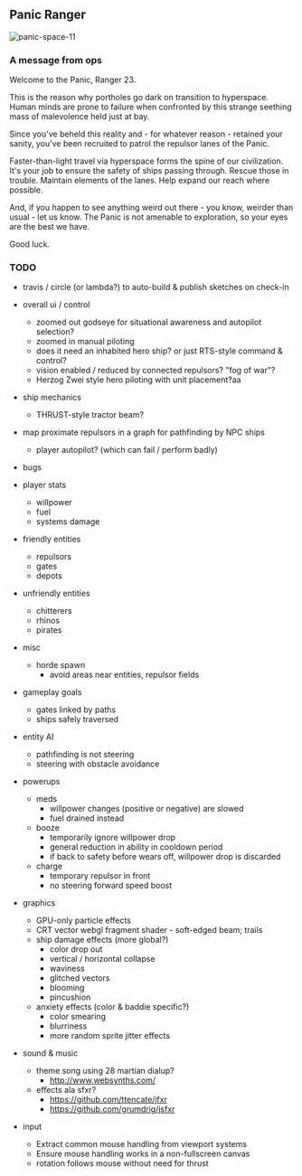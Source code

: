 ## Panic Ranger

![panic-space-11](https://cloud.githubusercontent.com/assets/21687/25076705/2a771772-22f1-11e7-83a9-0085634ba4b9.gif)

### A message from ops

Welcome to the Panic, Ranger 23.

This is the reason why portholes go dark on transition to hyperspace. Human
minds are prone to failure when confronted by this strange seething mass of
malevolence held just at bay.

Since you've beheld this reality and - for whatever reason - retained your
sanity, you've been recruited to patrol the repulsor lanes of the Panic.

Faster-than-light travel via hyperspace forms the spine of our civilization.
It's your job to ensure the safety of ships passing through. Rescue those in
trouble. Maintain elements of the lanes. Help expand our reach where possible.

And, if you happen to see anything weird out there - you know, weirder than
usual - let us know. The Panic is not amenable to exploration, so your eyes are
the best we have.

Good luck.

### TODO

* travis / circle (or lambda?) to auto-build & publish sketches on check-in

* overall ui / control
  * zoomed out godseye for situational awareness and autopilot selection?
  * zoomed in manual piloting
  * does it need an inhabited hero ship? or just RTS-style command & control?
  * vision enabled / reduced by connected repulsors? "fog of war"?
  * Herzog Zwei style hero piloting with unit placement?aa

* ship mechanics
  * THRUST-style tractor beam?

* map proximate repulsors in a graph for pathfinding by NPC ships
  * player autopilot? (which can fail / perform badly)

* bugs

* player stats
  * willpower
  * fuel
  * systems damage

* friendly entities
  * repulsors
  * gates
  * depots

* unfriendly entities
  * chitterers
  * rhinos
  * pirates

* misc
  * horde spawn
    * avoid areas near entities, repulsor fields

* gameplay goals
  * gates linked by paths
  * ships safely traversed

* entity AI
  * pathfinding is not steering
  * steering with obstacle avoidance

* powerups
  * meds
    * willpower changes (positive or negative) are slowed
    * fuel drained instead
  * booze
    * temporarily ignore willpower drop
    * general reduction in ability in cooldown period
    * if back to safety before wears off, willpower drop is discarded
  * charge
    * temporary repulsor in front
    * no steering forward speed boost

* graphics
  * GPU-only particle effects
  * CRT vector webgl fragment shader - soft-edged beam; trails
  * ship damage effects (more global?)
    * color drop out
    * vertical / horizontal collapse
    * waviness
    * glitched vectors
    * blooming
    * pincushion
  * anxiety effects (color & baddie specific?)
    * color smearing
    * blurriness
    * more random sprite jitter effects

* sound & music
  * theme song using 28 martian dialup?
    * http://www.websynths.com/
  * effects ala sfxr?
    * https://github.com/ttencate/jfxr
    * https://github.com/grumdrig/jsfxr

* input
  * Extract common mouse handling from viewport systems
  * Ensure mouse handling works in a non-fullscreen canvas
  * rotation follows mouse without need for thrust
